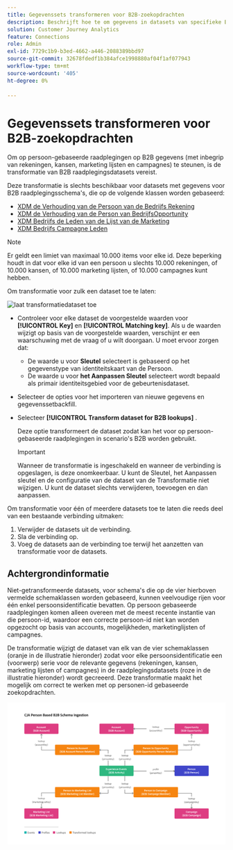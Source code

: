 ```yaml
---
title: Gegevenssets transformeren voor B2B-zoekopdrachten
description: Beschrijft hoe te om gegevens in datasets van specifieke B2B raadplegingsschema's om te zetten
solution: Customer Journey Analytics
feature: Connections
role: Admin
exl-id: 7729c1b9-b3ed-4662-a446-2088389bbd97
source-git-commit: 32678fdedf1b384afce1998880af04f1af077943
workflow-type: tm+mt
source-wordcount: '405'
ht-degree: 0%

---
```


# Gegevenssets transformeren voor B2B-zoekopdrachten

Om op persoon-gebaseerde raadplegingen op B2B gegevens (met inbegrip van rekeningen, kansen, marketing lijsten en campagnes) te steunen, is de transformatie van B2B raadplegingsdatasets vereist.

Deze transformatie is slechts beschikbaar voor datasets met gegevens voor B2B raadplegingsschema&#39;s, die op de volgende klassen worden gebaseerd:

* [ XDM de Verhouding van de Persoon van de Bedrijfs Rekening ](https://experienceleague.adobe.com/en/docs/experience-platform/xdm/classes/b2b/business-account-person-relation)
* [ XDM de Verhouding van de Person van BedrijfsOpportunity ](https://experienceleague.adobe.com/en/docs/experience-platform/xdm/classes/b2b/business-opportunity-person-relation)
* [ XDM Bedrijfs de Leden van de Lijst van de Marketing ](https://experienceleague.adobe.com/en/docs/experience-platform/xdm/classes/b2b/business-marketing-list-members)
* [ XDM Bedrijfs Campagne Leden ](https://experienceleague.adobe.com/en/docs/experience-platform/xdm/classes/b2b/business-campaign-members)

>[!NOTE]
>
>Er geldt een limiet van maximaal 10.000 items voor elke id. Deze beperking houdt in dat voor elke id van een persoon u slechts 10.000 rekeningen, of 10.000 kansen, of 10.000 marketing lijsten, of 10.000 campagnes kunt hebben.


Om transformatie voor zulk een dataset toe te laten:

![ laat transformatiedataset ](/help/connections/assets/transform.gif) toe

* Controleer voor elke dataset de voorgestelde waarden voor **[!UICONTROL Key]** en **[!UICONTROL Matching key]**. Als u de waarden wijzigt op basis van de voorgestelde waarden, verschijnt er een waarschuwing met de vraag of u wilt doorgaan. U moet ervoor zorgen dat:

   * De waarde u voor **Sleutel** selecteert is gebaseerd op het gegevenstype van identiteitskaart van de Persoon.
   * De waarde u voor **het Aanpassen Sleutel** selecteert wordt bepaald als primair identiteitsgebied voor de gebeurtenisdataset.

* Selecteer de opties voor het importeren van nieuwe gegevens en gegevenssetbackfill.

* Selecteer **[!UICONTROL Transform dataset for B2B lookups]** .

  Deze optie transformeert de dataset zodat kan het voor op persoon-gebaseerde raadplegingen in scenario&#39;s B2B worden gebruikt.


  >[!IMPORTANT]
  >
  >Wanneer de transformatie is ingeschakeld en wanneer de verbinding is opgeslagen, is deze onomkeerbaar. U kunt de Sleutel, het Aanpassen sleutel en de configuratie van de dataset van de Transformatie niet wijzigen. U kunt de dataset slechts verwijderen, toevoegen en dan aanpassen.

Om transformatie voor één of meerdere datasets toe te laten die reeds deel van een bestaande verbinding uitmaken:

1. Verwijder de datasets uit de verbinding.
1. Sla de verbinding op.
1. Voeg de datasets aan de verbinding toe terwijl het aanzetten van transformatie voor de datasets.

## Achtergrondinformatie

Niet-getransformeerde datasets, voor schema&#39;s die op de vier hierboven vermelde schemaklassen worden gebaseerd, kunnen veelvoudige rijen voor één enkel persoonsidentificatie bevatten. Op persoon gebaseerde raadplegingen komen alleen overeen met de meest recente instantie van die persoon-id, waardoor een correcte persoon-id niet kan worden opgezocht op basis van accounts, mogelijkheden, marketinglijsten of campagnes.

De transformatie wijzigt de dataset van elk van de vier schemaklassen (oranje in de illustratie hieronder) zodat voor elke persoonsidentificatie een (voorwerp) serie voor de relevante gegevens (rekeningen, kansen, marketing lijsten of campagnes) in de raadplegingsdatasets (roze in de illustratie hieronder) wordt gecreeerd. Deze transformatie maakt het mogelijk om correct te werken met op personen-id gebaseerde zoekopdrachten.

![ B2B- schema&#39;s ](./assets/b2b-schemas.svg)
